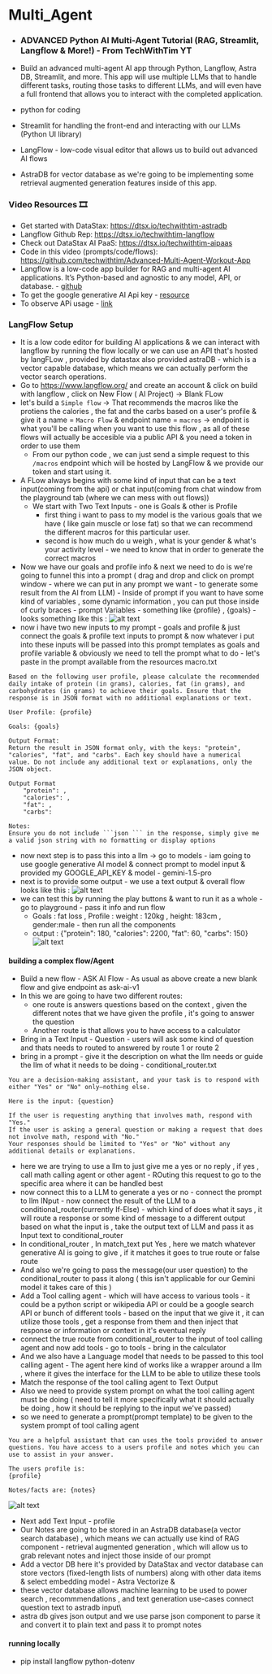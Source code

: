 # Multi_Agent

- ### ADVANCED Python AI Multi-Agent Tutorial (RAG, Streamlit, Langflow & More!) - From TechWithTim YT

- Build an advanced multi-agent AI app through Python, Langflow, Astra DB, Streamlit, and more. This app will use multiple LLMs that to handle different tasks, routing those tasks to different LLMs, and will even have a full frontend that allows you to interact with the completed application.
- python for coding
- Streamlit for handling the front-end and interacting with our LLMs (Python UI library)
- LangFlow - low-code visual editor that allows us to build out advanced AI flows
- AstraDB for vector database as we're going to be implementing some retrieval augmented generation features inside of this app.

### Video Resources 🎞

- Get started with DataStax: https://dtsx.io/techwithtim-astradb
- Langflow Github Rep: https://dtsx.io/techwithtim-langflow
- Check out DataStax AI PaaS: https://dtsx.io/techwithtim-aipaas
- Code in this video (prompts/code/flows): https://github.com/techwithtim/Advanced-Multi-Agent-Workout-App
- Langflow is a low-code app builder for RAG and multi-agent AI applications. It’s Python-based and agnostic to any model, API, or database. - [github](https://github.com/langflow-ai/langflow)
- To get the google generative AI Api key - [resource](https://aistudio.google.com/app/apikey)
- To observe APi usage - [link](https://console.cloud.google.com/apis/dashboard)

### LangFlow Setup

- It is a low code editor for building AI applications & we can interact with langflow by running the flow locally or we can use an API that's hosted by langFLow , provided by datastax also provided astraDB - which is a vector capable database, which means we can actually perform the vector search operations.
- Go to https://www.langflow.org/ and create an account & click on build with langflow , click on New Flow ( AI Project) -> Blank FLow
- let's build a `Simple flow` -> That recommends the macros like the protiens the calories , the fat and the carbs based on a user's profile & give it a name = `Macro Flow` & endpoint name = `macros` -> endpoint is what you'll be calling when you want to use this flow , as all of these flows will actually be accesible via a public API & you need a token in order to use them
  - From our python code , we can just send a simple request to this `/macros` endpoint which will be hosted by LangFlow & we provide our token and start using it.
- A FLow always begins with some kind of input that can be a text input(coming from the api) or chat input(coming from chat window from the playground tab (where we can mess with out flows))
  - We start with Two Text Inputs - one is Goals & other is Profile
    - first thing i want to pass to my model is the various goals that we have ( like gain muscle or lose fat) so that we can recommend the different macros for this particular user.
    - second is how much do u weigh , what is your gender & what's your activity level - we need to know that in order to generate the correct macros
- Now we have our goals and profile info & next we need to do is we're going to funnel this into a prompt ( drag and drop and click on prompt window - where we can put in any prompt we want - to generate some result from the AI from LLM) - Inside of prompt if you want to have some kind of variables , some dynamic information , you can put those inside of curly braces - prompt Variables - something like {profile} , {goals} - looks something like this :
  ![alt text](Images/image.png)
- now i have two new inputs to my prompt - goals and profile & just connect the goals & profile text inputs to prompt & now whatever i put into these inputs will be passed into this prompt templates as goals and profile variable & obviously we need to tell the prompt what to do - let's paste in the prompt available from the resources macro.txt

````
Based on the following user profile, please calculate the recommended daily intake of protein (in grams), calories, fat (in grams), and carbohydrates (in grams) to achieve their goals. Ensure that the response is in JSON format with no additional explanations or text.

User Profile: {profile}

Goals: {goals}

Output Format:
Return the result in JSON format only, with the keys: "protein", "calories", "fat", and "carbs". Each key should have a numerical value. Do not include any additional text or explanations, only the JSON object.

Output Format
    "protein": ,
    "calories": ,
    "fat": ,
    "carbs":

Notes:
Ensure you do not include ```json ``` in the response, simply give me a valid json string with no formatting or display options
````

- now next step is to pass this into a llm -> go to models - iam going to use google generative AI model & connect prompt to model input & provided my GOOGLE_API_KEY & model - gemini-1.5-pro
- next is to provide some output - we use a text output & overall flow looks like this :
  ![alt text](Images/image_1.png)
- we can test this by running the play buttons & want to run it as a whole - go to playground - pass it info and run flow
  - Goals : fat loss , Profile : weight : 120kg , height: 183cm , gender:male - then run all the components
  - output : {"protein": 180, "calories": 2200, "fat": 60, "carbs": 150}
    ![alt text](Images/image_2.png)

#### building a complex flow/Agent

- Build a new flow - ASK AI Flow - As usual as above create a new blank flow and give endpoint as ask-ai-v1
- In this we are going to have two different routes:
  - one route is answers questions based on the context , given the different notes that we have given the profile , it's going to answer the question
  - Another route is that allows you to have access to a calculator
- Bring in a Text Input - Question - users will ask some kind of question and thats needs to routed to answered by route 1 or route 2
- bring in a prompt - give it the description on what the llm needs or guide the llm of what it needs to be doing - conditional_router.txt

```
You are a decision-making assistant, and your task is to respond with either "Yes" or "No" only—nothing else.

Here is the input: {question}

If the user is requesting anything that involves math, respond with "Yes."
If the user is asking a general question or making a request that does not involve math, respond with "No."
Your responses should be limited to "Yes" or "No" without any additional details or explanations.
```

- here we are trying to use a llm to just give me a yes or no reply , if yes , call math calling agent or other agent - ROuting this request to go to the specific area where it can be handled best
- now connect this to a LLM to generate a yes or no - connect the prompt to llm INput - now connect the result of the LLM to a conditional_router(currently If-Else) - which kind of does what it says , it will route a response or some kind of message to a different output based on what the input is , take the output text of LLM and pass it as Input text to conditional_router
- In conditional_router , In match_text put Yes , here we match whatever generative AI is going to give , if it matches it goes to true route or false route
- And also we're going to pass the message(our user question) to the conditional_router to pass it along ( this isn't applicable for our Gemini model it takes care of this )
- Add a Tool calling agent - which will have access to various tools - it could be a python script or wikipedia API or could be a google search API or bunch of different tools - based on the input that we give it , it can utilize those tools , get a response from them and then inject that response or information or context in it's eventual reply
- connect the true route from conditional_router to the input of tool calling agent and now add tools - go to tools - bring in the calculator
- And we also have a Language model that needs to be passed to this tool calling agent - The agent here kind of works like a wrapper around a llm , where it gives the interface for the LLM to be able to utilize these tools
- Match the response of the tool calling agent to Text Output
- Also we need to provide system prompt on what the tool calling agent must be doing ( need to tell it more specifically what it should actually be doing , how it should be replying to the input we've passed)
- so we need to generate a prompt(prompt template) to be given to the system prompt of tool calling agent

```
You are a helpful assistant that can uses the tools provided to answer questions. You have access to a users profile and notes which you can use to assist in your answer.

The users profile is:
{profile}

Notes/facts are: {notes}
```

![alt text](Images/image_3.png)

- Next add Text Input - profile
- Our Notes are going to be stored in an AstraDB database(a vector search database) , which means we can actually use kind of RAG component - retrieval augmented generation , which will allow us to grab relevant notes and inject those inside of our prompt
- Add a vector DB here it's provided by DataStax and vector database can store vectors (fixed-length lists of numbers) along with other data items & select embedding model - Astra Vectorize &
- these vector database allows machine learning to be used to power search , recommmendations , and text generation use-cases connect question text to astradb input\
- astra db gives json output and we use parse json component to parse it and convert it to plain text and pass it to prompt notes

#### running locally

- pip install langflow python-dotenv
